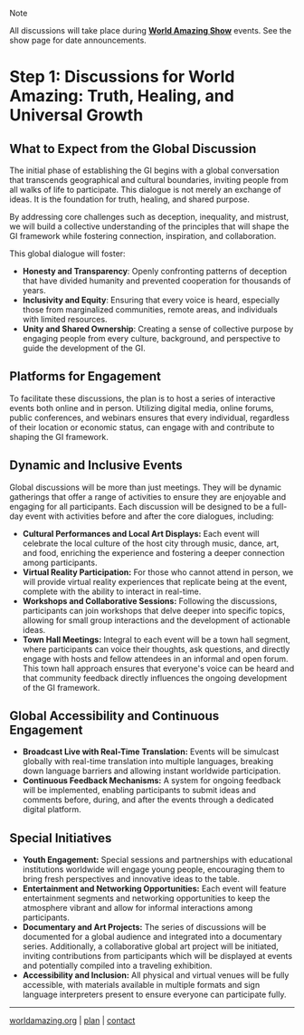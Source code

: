 > [!NOTE]
> All discussions will take place during [**World Amazing Show**](https://worldamazing.org/show/) events. See the show page for date announcements.

# Step 1: Discussions for World Amazing: Truth, Healing, and Universal Growth

## What to Expect from the Global Discussion
The initial phase of establishing the GI begins with a global conversation that transcends geographical and cultural boundaries, inviting people from all walks of life to participate. This dialogue is not merely an exchange of ideas. It is the foundation for truth, healing, and shared purpose.

By addressing core challenges such as deception, inequality, and mistrust, we will build a collective understanding of the principles that will shape the GI framework while fostering connection, inspiration, and collaboration.

This global dialogue will foster:
- **Honesty and Transparency**: Openly confronting patterns of deception that have divided humanity and prevented cooperation for thousands of years.
- **Inclusivity and Equity**: Ensuring that every voice is heard, especially those from marginalized communities, remote areas, and individuals with limited resources.
- **Unity and Shared Ownership**: Creating a sense of collective purpose by engaging people from every culture, background, and perspective to guide the development of the GI.

## Platforms for Engagement
To facilitate these discussions, the plan is to host a series of interactive events both online and in person. Utilizing digital media, online forums, public conferences, and webinars ensures that every individual, regardless of their location or economic status, can engage with and contribute to shaping the GI framework.

## Dynamic and Inclusive Events
Global discussions will be more than just meetings. They will be dynamic gatherings that offer a range of activities to ensure they are enjoyable and engaging for all participants. Each discussion will be designed to be a full-day event with activities before and after the core dialogues, including:
- **Cultural Performances and Local Art Displays:** Each event will celebrate the local culture of the host city through music, dance, art, and food, enriching the experience and fostering a deeper connection among participants.
- **Virtual Reality Participation:** For those who cannot attend in person, we will provide virtual reality experiences that replicate being at the event, complete with the ability to interact in real-time.
- **Workshops and Collaborative Sessions:** Following the discussions, participants can join workshops that delve deeper into specific topics, allowing for small group interactions and the development of actionable ideas.
- **Town Hall Meetings:** Integral to each event will be a town hall segment, where participants can voice their thoughts, ask questions, and directly engage with hosts and fellow attendees in an informal and open forum. This town hall approach ensures that everyone's voice can be heard and that community feedback directly influences the ongoing development of the GI framework.

## Global Accessibility and Continuous Engagement
- **Broadcast Live with Real-Time Translation:** Events will be simulcast globally with real-time translation into multiple languages, breaking down language barriers and allowing instant worldwide participation.
- **Continuous Feedback Mechanisms:** A system for ongoing feedback will be implemented, enabling participants to submit ideas and comments before, during, and after the events through a dedicated digital platform.

## Special Initiatives
- **Youth Engagement:** Special sessions and partnerships with educational institutions worldwide will engage young people, encouraging them to bring fresh perspectives and innovative ideas to the table.
- **Entertainment and Networking Opportunities:** Each event will feature entertainment segments and networking opportunities to keep the atmosphere vibrant and allow for informal interactions among participants.
- **Documentary and Art Projects:** The series of discussions will be documented for a global audience and integrated into a documentary series. Additionally, a collaborative global art project will be initiated, inviting contributions from participants which will be displayed at events and potentially compiled into a traveling exhibition.
- **Accessibility and Inclusion:** All physical and virtual venues will be fully accessible, with materials available in multiple formats and sign language interpreters present to ensure everyone can participate fully.


---
[worldamazing.org](https://worldamazing.org)
| [plan](https://github.com/worldamazing/plan)
| [contact](mailto:hello@worldamazing.org)
